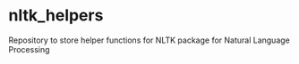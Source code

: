 # nltk_helpers
Repository to store helper functions for NLTK package for Natural Language Processing
